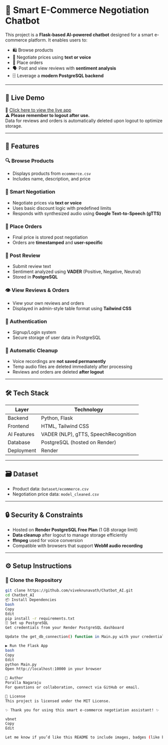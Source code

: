 # 🤖 Smart E-Commerce Negotiation Chatbot

This project is a **Flask-based AI-powered chatbot** designed for a smart e-commerce platform. It enables users to:

- 🛍️ Browse products  
- 💬 Negotiate prices using **text or voice**  
- 🧾 Place orders  
- 🗣️ Post and view reviews with **sentiment analysis**  
- 🗄️ Leverage a **modern PostgreSQL backend**

---

## 🚀 Live Demo

🔗 [Click here to view the live app](#)  
⚠️ **Please remember to logout after use.**  
Data for reviews and orders is automatically deleted upon logout to optimize storage.

---

## 📂 Features

### 🔍 Browse Products
- Displays products from `ecommerce.csv`
- Includes name, description, and price

### 🤖 Smart Negotiation
- Negotiate prices via **text or voice**
- Uses basic discount logic with predefined limits
- Responds with synthesized audio using **Google Text-to-Speech (gTTS)**

### 🛒 Place Orders
- Final price is stored post negotiation
- Orders are **timestamped** and **user-specific**

### 📝 Post Review
- Submit review text
- Sentiment analyzed using **VADER** (Positive, Negative, Neutral)
- Stored in **PostgreSQL**

### 👁️ View Reviews & Orders
- View your own reviews and orders
- Displayed in admin-style table format using **Tailwind CSS**

### 🔐 Authentication
- Signup/Login system
- Secure storage of user data in PostgreSQL

### 🧼 Automatic Cleanup
- Voice recordings are **not saved permanently**
- Temp audio files are deleted immediately after processing
- Reviews and orders are deleted **after logout**

---

## 🛠️ Tech Stack

| Layer       | Technology                     |
|-------------|--------------------------------|
| Backend     | Python, Flask                  |
| Frontend    | HTML, Tailwind CSS             |
| AI Features | VADER (NLP), gTTS, SpeechRecognition |
| Database    | PostgreSQL (hosted on Render)  |
| Deployment  | Render                         |

---

## 🗃️ Dataset

- Product data: `Dataset/ecommerce.csv`
- Negotiation price data: `model_cleaned.csv`

---

## 🔒 Security & Constraints

- Hosted on **Render PostgreSQL Free Plan** (1 GB storage limit)
- **Data cleanup** after logout to manage storage efficiently
- **ffmpeg** used for voice conversion
- Compatible with browsers that support **WebM audio recording**

---

## ⚙️ Setup Instructions

### 📁 Clone the Repository

```bash
git clone https://github.com/viveknunavath/Chatbot_AI.git
cd Chatbot_AI
📦 Install Dependencies
bash
Copy
Edit
pip install -r requirements.txt
🗄️ Set up PostgreSQL
Get credentials from your Render PostgreSQL dashboard

Update the get_db_connection() function in Main.py with your credentials

▶️ Run the Flask App
bash
Copy
Edit
python Main.py
Open http://localhost:10000 in your browser

👤 Author
Poralla Nagaraju
For questions or collaboration, connect via GitHub or email.

📝 License
This project is licensed under the MIT License.

✨ Thank you for using this smart e-commerce negotiation assistant! ✨

vbnet
Copy
Edit

Let me know if you’d like this README to include images, badges (like build or license), or usage GIFs.







